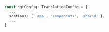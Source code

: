 ```typescript
const ngtConfig: TranslationConfig = {
  ...
  sections: { 'app', 'components', 'shared' },
  ...
}
```
